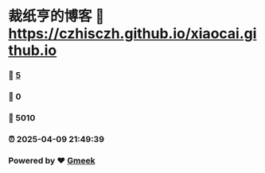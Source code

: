 # 裁纸亨的博客 :link: https://czhisczh.github.io/xiaocai.github.io 
### :page_facing_up: [5](https://czhisczh.github.io/xiaocai.github.io/tag.html) 
### :speech_balloon: 0 
### :hibiscus: 5010 
### :alarm_clock: 2025-04-09 21:49:39 
### Powered by :heart: [Gmeek](https://github.com/Meekdai/Gmeek)

